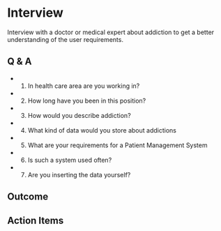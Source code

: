 
# Interview

Interview with a doctor or medical expert about addiction to get a better
understanding of the user requirements.

## Q & A

* 1. In health care area are you working in?

* 2. How long have you been in this position?

* 3. How would you describe addiction?

* 4. What kind of data would you store about addictions

* 5. What are your requirements for a Patient Management System

* 6. Is such a system used often?

* 7. Are you inserting the data yourself?

## Outcome

## Action Items
